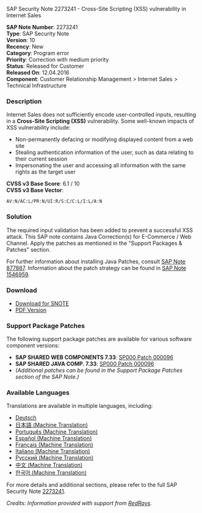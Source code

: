 SAP Security Note 2273241 - Cross-Site Scripting (XSS) vulnerability in Internet Sales

**SAP Note Number**: 2273241  
**Type**: SAP Security Note  
**Version**: 10  
**Recency**: New  
**Category**: Program error  
**Priority**: Correction with medium priority  
**Status**: Released for Customer  
**Released On**: 12.04.2016  
**Component**: Customer Relationship Management > Internet Sales > Technical Infrastructure

### Description
Internet Sales does not sufficiently encode user-controlled inputs, resulting in a **Cross-Site Scripting (XSS)** vulnerability. Some well-known impacts of XSS vulnerability include:

- Non-permanently defacing or modifying displayed content from a web site
- Stealing authentication information of the user, such as data relating to their current session
- Impersonating the user and accessing all information with the same rights as the target user

**CVSS v3 Base Score**: 6.1 / 10  
**CVSS v3 Base Vector**:
```
AV:N/AC:L/PR:N/UI:R/S:C/C:L/I:L/A:N
```

### Solution
The required input validation has been added to prevent a successful XSS attack. This SAP note contains Java Correction(s) for E-Commerce / Web Channel. Apply the patches as mentioned in the "Support Packages & Patches" section.

For further information about installing Java Patches, consult [SAP Note 877887](https://me.sap.com/notes/877887). Information about the patch strategy can be found in [SAP Note 1546959](https://me.sap.com/notes/1546959).

### Download
- [Download for SNOTE](https://notesdownloads.sap.com/note/0040000018254572017)
- [PDF Version](https://userapps.support.sap.com/sap/support/sfm/notes/print/0002273241?language=en-US&token=76D184E21148EDB5ECBAF3A5BED05B0B)

### Support Package Patches
The following support package patches are available for various software component versions:

- **SAP SHARED WEB COMPONENTS 7.33**: [SP000 Patch 000096](https://me.sap.com/sap/support/swdc/notes?cvnr=67837800100200023113&support_package=SP000&patch_level=000096)
- **SAP SHARED JAVA COMP. 7.33**: [SP000 Patch 000096](https://me.sap.com/sap/support/swdc/notes?cvnr=67837800100200023165&support_package=SP000&patch_level=000096)
- *(Additional patches can be found in the Support Package Patches section of the SAP Note.)*

### Available Languages
Translations are available in multiple languages, including:

- [Deutsch](https://me.sap.com/notes/0002273241/D)
- [日本語 (Machine Translation)](https://me.sap.com/notes/0002273241/J)
- [Português (Machine Translation)](https://me.sap.com/notes/0002273241/P)
- [Español (Machine Translation)](https://me.sap.com/notes/0002273241/S)
- [Français (Machine Translation)](https://me.sap.com/notes/0002273241/F)
- [Italiano (Machine Translation)](https://me.sap.com/notes/0002273241/I)
- [Русский (Machine Translation)](https://me.sap.com/notes/0002273241/R)
- [中文 (Machine Translation)](https://me.sap.com/notes/0002273241/1)
- [한국어 (Machine Translation)](https://me.sap.com/notes/0002273241/3)

For more details and additional sections, please refer to the full SAP Security Note [2273241](https://me.sap.com/notes/2273241).

*Credits: Information provided with support from [RedRays](https://redrays.io).*
